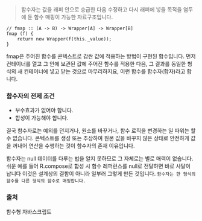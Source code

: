 > 함수자는 값을 래퍼 안으로 승급한 다음 수정하고 다시 래퍼에 넣을 목적을 염두에 둔 함수 매핑이 가능한 자료구조입니다.


```tsx
// fmap :: (A -> B) -> Wrapper[A] -> Wrapper[B]
fmap (f) {
	return new Wrapper(f(this._value));
}
```
fmap은 주어진 함수를 콘텍스트로 감싼 값에 적용하는 방법이 구현된 함수입니다. 먼저 컨테이너를 열고 그 안에 보관된 값에 주어진 함수를 적용한 다음, 그 결과를 동일한 형식의 새 컨테이너에 넣고 닫는 것으로 마무리하지요, 이런 함수를 함수자(함자)라고 합니다.


### 함수자의 전제 조건
- 부수효과가 없어야 합니다.
- 합성이 가능해야 합니다.

결국 함수자로는 예외를 던지거나, 원소를 바꾸거나, 함수 로직을 변경하는 일 따위는 할 수 없습니다. 콘텍스트를 생성 또는 추상하여 원본 값을 바꾸지 않은 상태로 안전하게 값을 꺼내어 연산을 수행하는 것이 함수자의 존재 이유입니다.

함수자는 null 데이터를 다루는 법을 알지 못하므로 그 자체로는 별로 매력이 없습니다. 쉬운 예를 들어 R.compose로 합성 시 함수 레퍼런스를 null로 전달하면 바로 사달이 납니다 이것은 설계상의 결함이 아니라 일부러 그렇게 만든 것입니다. `함수자는 한 형식의 함수를 다른 형식의 함수로 매핑합니다.`

### 출처
함수형 자바스크립트